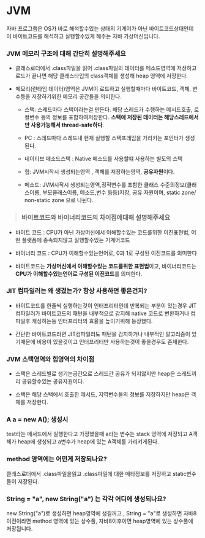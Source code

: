 # JVM

자바 프로그램은 OS가 바로 해석할수있는 상태의 기계어가 아닌 바이트코드상태인데 이 바이트코드를 해석하고 실행할수있게 해주는 자바 가상머신입니다.

### JVM 메모리 구조에 대해 간단히 설명해주세요

- 클래스로더에서 .class파일을 읽어 .class파일의 데이터를 메소드영역에 저장하고 로드가 끝나면 해당 클래스타입의 class객체를 생성해 heap 영역에 저장한다.

- 메모리(런타임 데이터)영역은 JVM이 로드하고 실행할때마다 바이트코드, 객체, 변수등을 저장하기위한 메모리 공간들을 의미한다.

  - 스택: 스레드마다 스택이라는걸 만든다. 해당 스레드가 수행하는 메서드호출, 로컬변수 등의 정보를 포함하여저장한다. **스택에 저장된 데이터는 해당스레드에서만 사용가능해서 thread-safe하다**.
  
  - PC : 스레드마다 스레드내 현재 실행할 스택프레임을 가리키는 포인터가 생성된다.
  
  - 네이티브 메소드스택 : Native 메소드를 사용할떄 사용하는 별도의 스택
  
  - 힙: JVM시작시 생성되는영역 , 객체를 저장하는영역, **공유자원**이다.
  
  - 메소드: JVM시작시 생성되는영역,정적변수를 포함한 클래스 수준의정보(클래스이름, 부모클래스이름, 메소드,변수 등등)저장, 공유 자원이며, static zone/ non-static zone 으로 나뉜다.
  
> ### 바이트코드와 바이너리코드의 차이점에대해 설명해주세요

- 바이트 코드 : CPU가 아닌 가상머신에서 이해할수있는 코드를위한 이진표현법, 어떤 플랫폼에 종속되지않고 실행할수있는 기계어코드

- 바이너리 코드 : CPU가 이해할수있는언어로, 0과 1로 구성된 이진코드를 의미한다

- 바이트코드는 **가상머신에서 이해할수있는 코드를위한 표현법**이고, 바이너리코드는 **CPU가 이해할수있는언어로 구성된 이진코드**를 의미한다.

### JIT 컴파일러는 왜 생겼는가? 항상 사용하면 좋은건지?
- 바이트코드를 한줄씩 실행하는것이 인터프리터인데 반복되는 부분이 있는경우 JIT컴파일러가 바이트코드의 패턴을 내부적으로 감지해 native 코드로 변환하거나 컴파일후 캐싱하는등 인터프리터의 효율을 높이기위해 등장했다.

- 간단한 바이트코드라면 JIT컴파일러도 패턴을 감지하거나 내부적인 알고리즘이 있기때문에 비용이 있을것이고 인터프리터만 사용하는것이 좋을경우도 존재한다.  

### JVM 스택영역와 힙영역의 차이점

- 스택은 스레드별로 생기는공간으로 스레드간 공유가 되지않지만 heap은 스레드끼리 공유할수있는 공유자원이다.

- 스택은 해당 스택에서 호출한 메서드, 지역변수들의 정보를 저장하지만 heap은 객체를 저장한다.


### A a = new A(); 생성시
test라는 메서드에서 실행한다고 가정했을때
a라는 변수는 stack 영역에 저장되고 A객체가 heap에 생성되고 a변수가 heap에 있는 A객체를 가리키게된다.

### method 영역에는 어떤게 저장되나요?
클래스로더에서 .class파일을읽고 .class파일에 대한 메타정보를 저장하고 static변수들이 저장된다.

### String = "a", new String("a") 는 각각 어디에 생성되나요?
new String("a")로 생성하면 heap영역에 생길꺼고 , String = "a"로 생성하면 자바8이전이라면 method 영역에 있는 상수풀, 자바8이후이면 heap영역에 있는 상수풀에 저장됩니다.  
